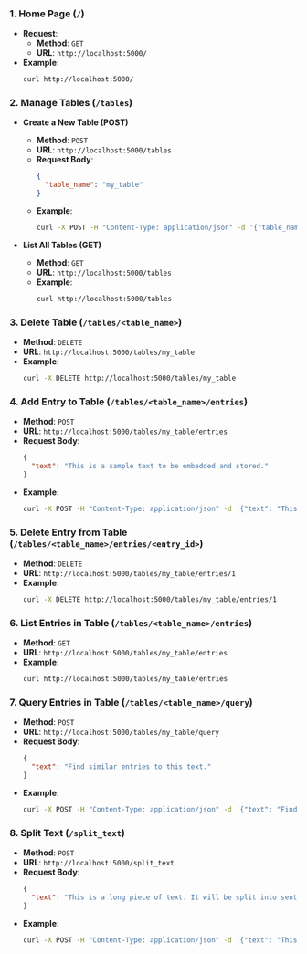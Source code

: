 ### 1. **Home Page (`/`)**
   - **Request**:
     - **Method**: `GET`
     - **URL**: `http://localhost:5000/`
   - **Example**:
     ```bash
     curl http://localhost:5000/
     ```

### 2. **Manage Tables (`/tables`)**

   - **Create a New Table (POST)**
     - **Method**: `POST`
     - **URL**: `http://localhost:5000/tables`
     - **Request Body**:
       ```json
       {
         "table_name": "my_table"
       }
       ```
     - **Example**:
       ```bash
       curl -X POST -H "Content-Type: application/json" -d '{"table_name": "my_table"}' http://localhost:5000/tables
       ```

   - **List All Tables (GET)**
     - **Method**: `GET`
     - **URL**: `http://localhost:5000/tables`
     - **Example**:
       ```bash
       curl http://localhost:5000/tables
       ```

### 3. **Delete Table (`/tables/<table_name>`)**
   - **Method**: `DELETE`
   - **URL**: `http://localhost:5000/tables/my_table`
   - **Example**:
     ```bash
     curl -X DELETE http://localhost:5000/tables/my_table
     ```

### 4. **Add Entry to Table (`/tables/<table_name>/entries`)**
   - **Method**: `POST`
   - **URL**: `http://localhost:5000/tables/my_table/entries`
   - **Request Body**:
     ```json
     {
       "text": "This is a sample text to be embedded and stored."
     }
     ```
   - **Example**:
     ```bash
     curl -X POST -H "Content-Type: application/json" -d '{"text": "This is a sample text to be embedded and stored."}' http://localhost:5000/tables/my_table/entries
     ```

### 5. **Delete Entry from Table (`/tables/<table_name>/entries/<entry_id>`)**
   - **Method**: `DELETE`
   - **URL**: `http://localhost:5000/tables/my_table/entries/1`
   - **Example**:
     ```bash
     curl -X DELETE http://localhost:5000/tables/my_table/entries/1
     ```

### 6. **List Entries in Table (`/tables/<table_name>/entries`)**
   - **Method**: `GET`
   - **URL**: `http://localhost:5000/tables/my_table/entries`
   - **Example**:
     ```bash
     curl http://localhost:5000/tables/my_table/entries
     ```

### 7. **Query Entries in Table (`/tables/<table_name>/query`)**
   - **Method**: `POST`
   - **URL**: `http://localhost:5000/tables/my_table/query`
   - **Request Body**:
     ```json
     {
       "text": "Find similar entries to this text."
     }
     ```
   - **Example**:
     ```bash
     curl -X POST -H "Content-Type: application/json" -d '{"text": "Find similar entries to this text."}' http://localhost:5000/tables/my_table/query
     ```

### 8. **Split Text (`/split_text`)**
   - **Method**: `POST`
   - **URL**: `http://localhost:5000/split_text`
   - **Request Body**:
     ```json
     {
       "text": "This is a long piece of text. It will be split into sentences and chunks!"
     }
     ```
   - **Example**:
     ```bash
     curl -X POST -H "Content-Type: application/json" -d '{"text": "This is a long piece of text. It will be split into sentences and chunks!"}' http://localhost:5000/split_text
     ```